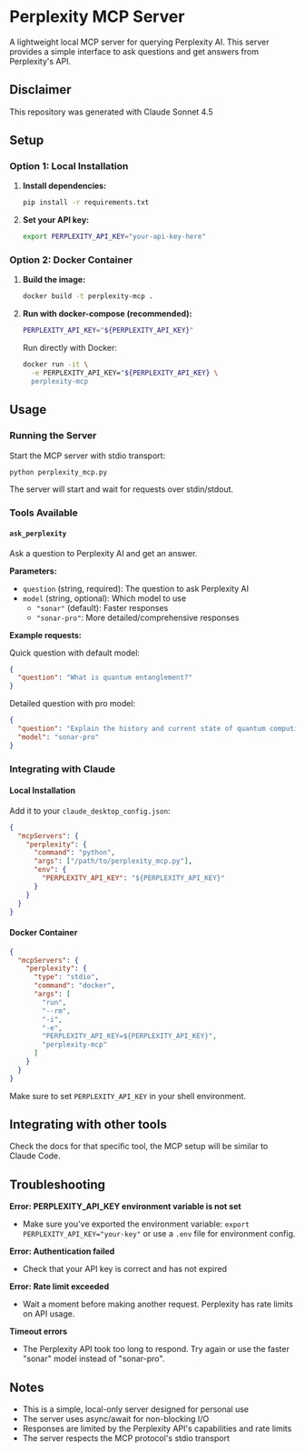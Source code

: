 # Perplexity MCP Server

A lightweight local MCP server for querying Perplexity AI. This server provides a simple interface to ask questions and get answers from Perplexity's API.

## Disclaimer

This repository was generated with Claude Sonnet 4.5

## Setup

### Option 1: Local Installation

1. **Install dependencies:**
   ```bash
   pip install -r requirements.txt
   ```

2. **Set your API key:**
   ```bash
   export PERPLEXITY_API_KEY="your-api-key-here"
   ```

### Option 2: Docker Container

1. **Build the image:**
   ```bash
   docker build -t perplexity-mcp .
   ```

2. **Run with docker-compose (recommended):**
   ```bash
   PERPLEXITY_API_KEY="${PERPLEXITY_API_KEY}"
   ```

   Run directly with Docker:
   ```bash
   docker run -it \
     -e PERPLEXITY_API_KEY="${PERPLEXITY_API_KEY} \
     perplexity-mcp
   ```

## Usage

### Running the Server

Start the MCP server with stdio transport:

```bash
python perplexity_mcp.py
```

The server will start and wait for requests over stdin/stdout.

### Tools Available

#### `ask_perplexity`

Ask a question to Perplexity AI and get an answer.

**Parameters:**
- `question` (string, required): The question to ask Perplexity AI
- `model` (string, optional): Which model to use
  - `"sonar"` (default): Faster responses
  - `"sonar-pro"`: More detailed/comprehensive responses

**Example requests:**

Quick question with default model:
```json
{
  "question": "What is quantum entanglement?"
}
```

Detailed question with pro model:
```json
{
  "question": "Explain the history and current state of quantum computing",
  "model": "sonar-pro"
}
```

### Integrating with Claude

#### Local Installation

Add it to your `claude_desktop_config.json`:

```json
{
  "mcpServers": {
    "perplexity": {
      "command": "python",
      "args": ["/path/to/perplexity_mcp.py"],
      "env": {
        "PERPLEXITY_API_KEY": "${PERPLEXITY_API_KEY}"
      }
    }
  }
}
```

#### Docker Container

```json
{
  "mcpServers": {
    "perplexity": {
      "type": "stdio",
      "command": "docker",
      "args": [
        "run",
        "--rm",
        "-i",
        "-e",
        "PERPLEXITY_API_KEY=${PERPLEXITY_API_KEY}",
        "perplexity-mcp"
      ]
    }
  }
}
```

Make sure to set `PERPLEXITY_API_KEY` in your shell environment.

## Integrating with other tools

Check the docs for that specific tool, the MCP setup will be similar to Claude Code.

## Troubleshooting

**Error: PERPLEXITY_API_KEY environment variable is not set**
- Make sure you've exported the environment variable: `export PERPLEXITY_API_KEY="your-key"` or use a `.env` file for environment config.

**Error: Authentication failed**
- Check that your API key is correct and has not expired

**Error: Rate limit exceeded**
- Wait a moment before making another request. Perplexity has rate limits on API usage.

**Timeout errors**
- The Perplexity API took too long to respond. Try again or use the faster "sonar" model instead of "sonar-pro".

## Notes

- This is a simple, local-only server designed for personal use
- The server uses async/await for non-blocking I/O
- Responses are limited by the Perplexity API's capabilities and rate limits
- The server respects the MCP protocol's stdio transport
